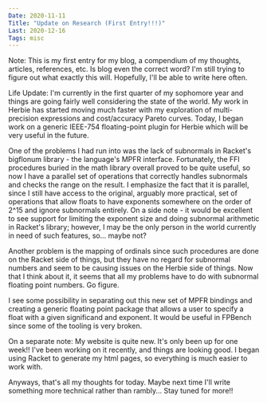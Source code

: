 ```yaml
---
Date: 2020-11-11
Title: "Update on Research (First Entry!!!)"
Last: 2020-12-16
Tags: misc
---
```


Note: This is my first entry for my blog, a compendium of my thoughts, articles, references, etc. Is blog even the correct word? I'm still trying to figure out what exactly this will. Hopefully, I'll be able to write here often.

Life Update: I'm currently in the first quarter of my sophomore year and things are going fairly well considering the state of the world. My work in Herbie has started moving much faster with my exploration of multi-precision expressions and cost/accuracy Pareto curves. Today, I began work on a generic IEEE-754 floating-point plugin for Herbie which will be very useful in the future.

One of the problems I had run into was the lack of subnormals in Racket's bigflonum library - the language's MPFR interface. Fortunately, the FFI procedures buried in the math library overall proved to be quite useful, so now I have a parallel set of operations that correctly handles subnormals and checks the range on the result. I emphasize the fact that it is parallel, since I still have access to the original, arguably more practical, set of operations that allow floats to have exponents somewhere on the order of 2^15 and ignore subnormals entirely. On a side note - it would be excellent to see support for limiting the exponent size and doing subnormal arithmetic in Racket's library; however, I may be the only person in the world currently in need of such features, so... maybe not?

Another problem is the mapping of ordinals since such procedures are done on the Racket side of things, but they have no regard for subnormal numbers and seem to be causing issues on the Herbie side of things. Now that I think about it, it seems that all my problems have to do with subnormal floating point numbers. Go figure.

I see some possibility in separating out this new set of MPFR bindings and creating a generic floating point package that allows a user to specify a float with a given significand and exponent. It would be useful in FPBench since some of the tooling is very broken.

On a separate note: My website is quite new. It's only been up for one week!! I've been working on it recently, and things are looking good. I began using Racket to generate my html pages, so everything is much easier to work with.

Anyways, that's all my thoughts for today. Maybe next time I'll write something more technical rather than rambly... Stay tuned for more!!
